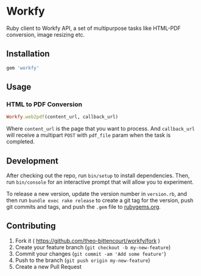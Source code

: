 # Workfy

Ruby client to Workfy API, a set of multipurpose tasks like HTML-PDF conversion, image resizing etc.

## Installation


```ruby
gem 'workfy'
```


## Usage

### HTML to PDF Conversion

```ruby
Workfy.web2pdf(content_url, callback_url)
```

Where `content_url` is the page that you want to process.
And `callback_url` will receive a multipart `POST` with `pdf_file` param when the task is completed.

## Development

After checking out the repo, run `bin/setup` to install dependencies. Then, run `bin/console` for an interactive prompt that will allow you to experiment.

To release a new version, update the version number in `version.rb`, and then run `bundle exec rake release` to create a git tag for the version, push git commits and tags, and push the `.gem` file to [rubygems.org](https://rubygems.org).

## Contributing

1. Fork it ( https://github.com/theo-bittencourt/workfy/fork )
2. Create your feature branch (`git checkout -b my-new-feature`)
3. Commit your changes (`git commit -am 'Add some feature'`)
4. Push to the branch (`git push origin my-new-feature`)
5. Create a new Pull Request

